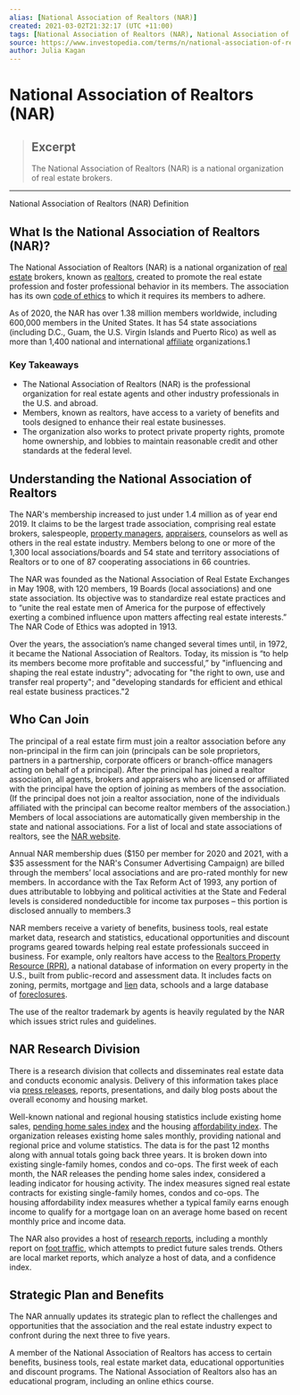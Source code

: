 ```yaml
---
alias: [National Association of Realtors (NAR)]
created: 2021-03-02T21:32:17 (UTC +11:00)
tags: [National Association of Realtors (NAR), National Association of Realtors (NAR) Definition]
source: https://www.investopedia.com/terms/n/national-association-of-realtors.asp
author: Julia Kagan
---
```


# National Association of Realtors (NAR)

> ## Excerpt
> The National Association of Realtors (NAR) is a national organization of real estate brokers.

---

National Association of Realtors (NAR) Definition
## What Is the National Association of Realtors (NAR)?

The National Association of Realtors (NAR) is a national organization of [real estate](https://www.investopedia.com/terms/r/realestate.asp) brokers, known as [realtors](https://www.investopedia.com/terms/r/realtor.asp), created to promote the real estate profession and foster professional behavior in its members. The association has its own [code of ethics](https://www.investopedia.com/terms/c/code-of-ethics.asp) to which it requires its members to adhere.

As of 2020, the NAR has over 1.38 million members worldwide, including 600,000 members in the United States. It has 54 state associations (including D.C., Guam, the U.S. Virgin Islands and Puerto Rico) as well as more than 1,400 national and international [affiliate](https://www.investopedia.com/terms/a/affiliate.asp) organizations.1

### Key Takeaways

-   The National Association of Realtors (NAR) is the professional organization for real estate agents and other industry professionals in the U.S. and abroad.
-   Members, known as realtors, have access to a variety of benefits and tools designed to enhance their real estate businesses.
-   The organization also works to protect private property rights, promote home ownership, and lobbies to maintain reasonable credit and other standards at the federal level.

## Understanding the National Association of Realtors

The NAR's membership increased to just under 1.4 million as of year end 2019. It claims to be the largest trade association, comprising real estate brokers, salespeople, [property managers](https://www.investopedia.com/terms/p/property-manager.asp), [appraisers](https://www.investopedia.com/terms/a/appraiser.asp), counselors as well as others in the real estate industry. Members belong to one or more of the 1,300 local associations/boards and 54 state and territory associations of Realtors or to one of 87 cooperating associations in 66 countries.

The NAR was founded as the National Association of Real Estate Exchanges in May 1908, with 120 members, 19 Boards (local associations) and one state association. Its objective was to standardize real estate practices and to “unite the real estate men of America for the purpose of effectively exerting a combined influence upon matters affecting real estate interests.” The NAR Code of Ethics was adopted in 1913.

Over the years, the association’s name changed several times until, in 1972, it became the National Association of Realtors. Today, its mission is “to help its members become more profitable and successful,” by "influencing and shaping the real estate industry"; advocating for "the right to own, use and transfer real property"; and "developing standards for efficient and ethical real estate business practices."2

## Who Can Join

The principal of a real estate firm must join a realtor association before any non-principal in the firm can join (principals can be sole proprietors, partners in a partnership, corporate officers or branch-office managers acting on behalf of a principal). After the principal has joined a realtor association, all agents, brokers and appraisers who are licensed or affiliated with the principal have the option of joining as members of the association. (If the principal does not join a realtor association, none of the individuals affiliated with the principal can become realtor members of the association.) Members of local associations are automatically given membership in the state and national associations. For a list of local and state associations of realtors, see the [NAR website](http://www.realtor.org/).

Annual NAR membership dues ($150 per member for 2020 and 2021, with a $35 assessment for the NAR's Consumer Advertising Campaign) are billed through the members’ local associations and are pro-rated monthly for new members. In accordance with the Tax Reform Act of 1993, any portion of dues attributable to lobbying and political activities at the State and Federal levels is considered nondeductible for income tax purposes – this portion is disclosed annually to members.3 

NAR members receive a variety of benefits, business tools, real estate market data, research and statistics, educational opportunities and discount programs geared towards helping real estate professionals succeed in business. For example, only realtors have access to the [Realtors Property Resource (RPR)](https://www.investopedia.com/terms/r/realtor-property-resource-rpr.asp), a national database of information on every property in the U.S., built from public-record and assessment data. It includes facts on zoning, permits, mortgage and [lien](https://www.investopedia.com/terms/l/lien.asp) data, schools and a large database of [foreclosures](https://www.investopedia.com/terms/f/foreclosure.asp).

The use of the realtor trademark by agents is heavily regulated by the NAR which issues strict rules and guidelines.

## NAR Research Division

There is a research division that collects and disseminates real estate data and conducts economic analysis. Delivery of this information takes place via [press releases](https://www.investopedia.com/terms/p/pressrelease.asp), reports, presentations, and daily blog posts about the overall economy and housing market.

Well-known national and regional housing statistics include existing home sales, [pending home sales index](https://www.investopedia.com/terms/p/pending-home-sales-index.asp) and the housing [affordability index](https://www.investopedia.com/terms/a/affordability-index.asp). The organization releases existing home sales monthly, providing national and regional price and volume statistics. The data is for the past 12 months along with annual totals going back three years. It is broken down into existing single-family homes, condos and co-ops. The first week of each month, the NAR releases the pending home sales index, considered a leading indicator for housing activity. The index measures signed real estate contracts for existing single-family homes, condos and co-ops. The housing affordability index measures whether a typical family earns enough income to qualify for a mortgage loan on an average home based on recent monthly price and income data.

The NAR also provides a host of [research reports](https://www.investopedia.com/terms/r/research-report.asp), including a monthly report on [foot traffic](https://www.investopedia.com/terms/f/foot-traffic.asp), which attempts to predict future sales trends. Others are local market reports, which analyze a host of data, and a confidence index.

## Strategic Plan and Benefits

The NAR annually updates its strategic plan to reflect the challenges and opportunities that the association and the real estate industry expect to confront during the next three to five years.

A member of the National Association of Realtors has access to certain benefits, business tools, real estate market data, educational opportunities and discount programs. The National Association of Realtors also has an educational program, including an online ethics course.
